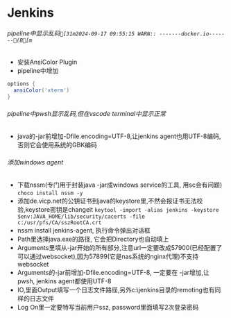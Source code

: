# Jenkins

###### pipeline中显示乱码`[31m2024-09-17 09:55:15 WARN:: -------docker.io-------(B[m`
- 安装AnsiColor Plugin
- pipeline中增加
```groovy
options {
  ansiColor('xterm')
}
```

###### pipeline中pwsh显示乱码,但在vscode terminal中显示正常
- java的-jar前增加-Dfile.encoding=UTF-8,让jenkins agent也用UTF-8编码,否则它会使用系统的GBK编码

###### 添加windows agent
- 下载nssm(专门用于封装java -jar成windows service的工具, 用sc会有问题)
`choco install nssm -y`
- 添加de.vicp.net的公钥证书到java的keystore里,不然会报证书无法校验,keystore密钥是changeit
`keytool -import -alias jenkins -keystore $env:JAVA_HOME/lib/security/cacerts -file c:/usr/pfs/CA/sszRootCA.crt`
- nssm install jenkins-agent, 执行命令弹出对话框
 - Path里选择java.exe的路径, 它会把Directory也自动填上
 - Arguments里填从-jar开始的所有部分,注意url一定要改成57900(已经配置了可以通过websocket),因为57899(它是nas系统的nginx代理)不支持websocket
 - Arguments的-jar前增加-Dfile.encoding=UTF-8, 一定要在 -jar增加,让pwsh, jenkins agent都使用UTF-8
 - IO,里面Output填写一个日志文件路径,另外c:\jenkins目录的remoting也有同样的日志文件
 - Log On里一定要特写当前用户ssz, password里面填写2次登录密码
